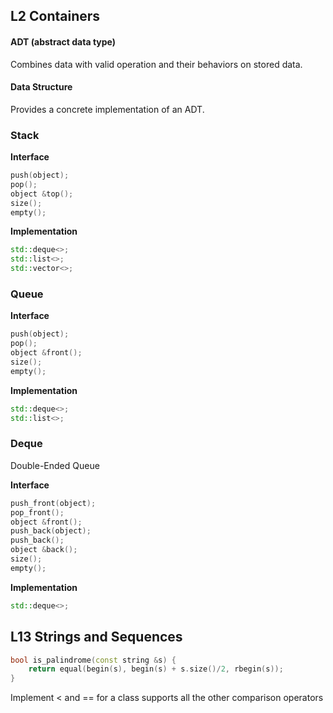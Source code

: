 ## L2 Containers

#### ADT (abstract data type)

Combines data with valid operation and their behaviors on stored data.

#### Data Structure

Provides a concrete implementation of an ADT.

### Stack

**Interface**

```c++
push(object);
pop();
object &top();
size();
empty();
```

**Implementation**

```c++
std::deque<>;
std::list<>;
std::vector<>;
```

### Queue

**Interface**

```c++
push(object);
pop();
object &front();
size();
empty();
```

**Implementation**

```c++
std::deque<>;
std::list<>;
```

### Deque

Double-Ended Queue

**Interface**

```c++
push_front(object);
pop_front();
object &front();
push_back(object);
push_back();
object &back();
size();
empty();
```

**Implementation**

```c++
std::deque<>;
```



## L13 Strings and Sequences

```c++
bool is_palindrome(const string &s) {
    return equal(begin(s), begin(s) + s.size()/2, rbegin(s));
}
```

Implement < and == for a class supports all the other comparison operators
